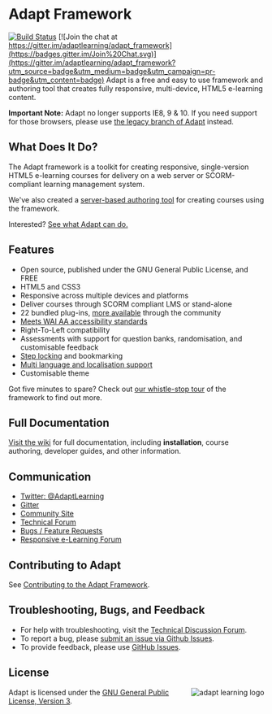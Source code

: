 # Adapt Framework
[![Build Status](https://secure.travis-ci.org/adaptlearning/adapt_framework.png)](http://travis-ci.org/adaptlearning/adapt_framework)  [![Join the chat at https://gitter.im/adaptlearning/adapt_framework](https://badges.gitter.im/Join%20Chat.svg)](https://gitter.im/adaptlearning/adapt_framework?utm_source=badge&utm_medium=badge&utm_campaign=pr-badge&utm_content=badge)
Adapt is a free and easy to use framework and authoring tool that creates fully responsive, multi-device, HTML5 e-learning content.

**Important Note:** Adapt no longer supports IE8, 9 & 10. If you need support for those browsers, please use [the legacy branch of Adapt](https://github.com/adaptlearning/adapt_framework/tree/legacy) instead.

## What Does It Do?
The Adapt framework is a toolkit for creating responsive, single-version HTML5 e-learning courses for delivery on a web server or SCORM-compliant learning management system.

We've also created a [server-based authoring tool](https://github.com/adaptlearning/adapt_authoring/) for creating courses using the framework.

Interested? [See what Adapt can do.](https://community.adaptlearning.org/demo2/index.html)

## Features
+ Open source, published under the GNU General Public License, and FREE
+ HTML5 and CSS3
+ Responsive across multiple devices and platforms
+ Deliver courses through SCORM compliant LMS or stand-alone
+ 22 bundled plug-ins, [more available](https://www.adaptlearning.org/index.php/plugin-browser/) through the community 
+ [Meets WAI AA accessibility standards](https://github.com/adaptlearning/adapt_framework/wiki/Accessibility)
+ Right-To-Left compatibility
+ Assessments with support for question banks, randomisation, and customisable feedback
+ [Step locking](https://github.com/adaptlearning/adapt_framework/wiki/Locking-objects-with-'_isLocked'-and-'_lockType') and bookmarking
+ [Multi language and localisation support](https://github.com/adaptlearning/adapt_framework/wiki/Course-Localisation)
+ Customisable theme

Got five minutes to spare? Check out [our whistle-stop tour](https://github.com/adaptlearning/adapt_framework/wiki/Framework-in-five-minutes) of the framework to find out more.

## Full Documentation
[Visit the wiki](https://github.com/adaptlearning/adapt_framework/wiki) for full documentation, including **installation**, course authoring, developer guides, and other information.

## Communication
+ [Twitter: @AdaptLearning](https://twitter.com/adaptlearning)
+ [Gitter](https://gitter.im/orgs/adaptlearning/rooms)
+ [Community Site](https://community.adaptlearning.org/)
+ [Technical Forum](https://community.adaptlearning.org/mod/forum/view.php?id=4)
+ [Bugs / Feature Requests](https://github.com/adaptlearning/adapt_framework/issues/new)
+ [Responsive e-Learning Forum](https://community.adaptlearning.org/mod/forum/view.php?id=56)

## Contributing to Adapt
See [Contributing to the Adapt Framework](https://github.com/adaptlearning/adapt_framework/wiki/Contributing-to-the-Adapt-Project).

## Troubleshooting, Bugs, and Feedback
+ For help with troubleshooting, visit the [Technical Discussion Forum](https://community.adaptlearning.org/mod/forum/view.php?id=4).
+ To report a bug, please [submit an issue via Github Issues](https://github.com/adaptlearning/adapt_framework/issues/new?title=please%20enter%20a%20brief%20summary%20of%20the%20issue%20here&body=please%20provide%20a%20full%20description%20of%20the%20problem,%20including%20steps%20on%20how%20to%20replicate,%20what%20browser(s)/device(s)%20the%20problem%20occurs%20on%20and,%20where%20helpful,%20screenshots.).
+ To provide feedback, please use [GitHub Issues](https://github.com/adaptlearning/adapt_framework/issues/new).

## License
<a href="https://community.adaptlearning.org/" target="_blank"><img src="https://github.com/adaptlearning/documentation/blob/master/04_wiki_assets/plug-ins/images/adapt-logo-mrgn-lft.jpg" alt="adapt learning logo" align="right"></a>  Adapt is licensed under the [GNU General Public License, Version 3](https://github.com/adaptlearning/adapt_framework/blob/master/LICENSE).

